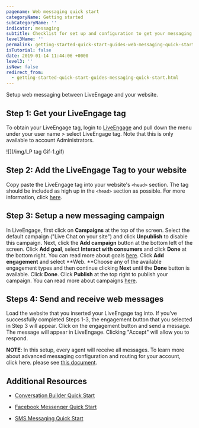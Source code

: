 ```yaml
---
pagename: Web messaging quick start
categoryName: Getting started
subCategoryName: ''
indicator: messaging
subtitle: Checklist for set up and configuration to get your messaging program running
level3Name: ''
permalink: getting-started-quick-start-guides-web-messaging-quick-start.html
isTutorial: false
date: 2019-01-14 11:44:06 +0000
level3: ''
isNew: false
redirect_from:
  - getting-started-quick-start-guides-messaging-quick-start.html
---
```


Setup web messaging between LiveEngage and your website.

## Step 1: Get your LiveEngage tag

To obtain your LiveEngage tag, login to [LiveEngage](https://authentication.liveperson.net/) and pull down the menu under your user name > select LiveEngage tag. Note that this is only available to account Administrators.

![](/img/LP tag Gif-1.gif)

## Step 2: Add the LiveEngage Tag to your website

Copy paste the LiveEngage tag into your website's `<head>` section. The tag should be included as high up in the `<head>` section as possible. For more information, click [here](https://knowledge.liveperson.com/getting-started-add-the-liveperson-tag-to-your-website.html).

## Step 3: Setup a new messaging campaign

In LiveEngage, first click on **Campaigns** at the top of the screen. Select the default campaign ("Live Chat on your site") and click **Unpublish** to disable this campaign. Next, click the **Add campaign** button at the bottom left of the screen. Click **Add goal**, select **Interact with consumers** and click **Done** at the bottom right. You can read more about goals [here](https://knowledge.liveperson.com/contact-center-management-campaigns-campaign-goals.html). Click **Add engagement** and select **Web. **Choose any of the available engagement types and then continue clicking **Next** until the **Done** button is available. Click **Done**. Click **Publish** at the top right to publish your campaign. You can read more about campaigns [here](https://knowledge.liveperson.com/contact-center-management-campaigns-campaigns-overview.html).

## Steps 4: Send and receive web messages

Load the website that you inserted your LiveEngage tag into. If you’ve successfully completed Steps 1-3, the engagement button that you selected in Step 3 will appear. Click on the engagement button and send a message. The message will appear in LiveEngage. Clicking "Accept" will allow you to respond.

**NOTE**: In this setup, every agent will receive all messages. To learn more about advanced messaging configuration and routing for your account, click here. please see [this document](https://knowledge.liveperson.com/getting-started-getting-started-with-messaging.html).

## Additional Resources

* [Conversation Builder Quick Start](https://knowledge.liveperson.com/getting-started-quick-start-guides-bots-quick-start.html)

* [Facebook Messenger Quick Start](https://knowledge.liveperson.com/getting-started-quick-start-guides-facebook-messenger-quick-start.html)

* [SMS Messaging Quick Start](https://knowledge.liveperson.com/getting-started-quick-start-guides-twilio-sms-quick-start.html)
